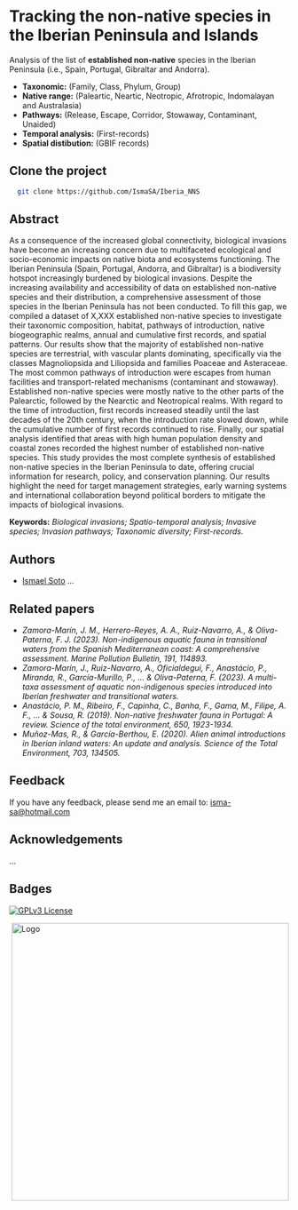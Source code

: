 
# Tracking the non-native species in the Iberian Peninsula and Islands

Analysis of the list of **established non-native** species in the Iberian Peninsula (i.e., Spain, Portugal, Gibraltar and Andorra).

- **Taxonomic:** (Family, Class, Phylum, Group)
- **Native range:** (Paleartic, Neartic, Neotropic, Afrotropic, Indomalayan and Australasia)
- **Pathways:** (Release, Escape, Corridor, Stowaway, Contaminant, Unaided)
- **Temporal analysis:** (First-records)
- **Spatial distibution:** (GBIF records)

## Clone the project
```bash
  git clone https://github.com/IsmaSA/Iberia_NNS
```

## Abstract
As a consequence of the increased global connectivity, biological invasions have become an increasing concern due to multifaceted ecological and socio-economic impacts on native biota and ecosystems functioning. The Iberian Peninsula (Spain, Portugal, Andorra, and Gibraltar) is a biodiversity hotspot increasingly burdened by biological invasions. Despite the increasing availability and accessibility of data on established non-native species and their distribution, a comprehensive assessment of those species in the Iberian Peninsula has not been conducted. To fill this gap, we compiled a dataset of X,XXX established non-native species to investigate their taxonomic composition, habitat, pathways of introduction, native biogeographic realms, annual and cumulative first records, and spatial patterns. Our results show that the majority of established non-native species are terrestrial, with vascular plants dominating, specifically via the classes Magnoliopsida and Liliopsida and families Poaceae and Asteraceae. The most common pathways of introduction were escapes from human facilities and transport-related mechanisms (contaminant and stowaway). Established non-native species were mostly native to the other parts of the Palearctic, followed by the Nearctic and Neotropical realms. With regard to the time of introduction, first records increased steadily until the last decades of the 20th century, when the introduction rate slowed down, while the cumulative number of first records continued to rise. Finally, our spatial analysis identified that areas with high human population density and coastal zones recorded the highest number of established non-native species. This study provides the most complete synthesis of established non-native species in the Iberian Peninsula to date, offering crucial information for research, policy, and conservation planning. Our results highlight the need for target management strategies, early warning systems and international collaboration beyond political borders to mitigate the impacts of biological invasions. 

**Keywords:** _Biological invasions; Spatio-temporal analysis; Invasive species; Invasion pathways; Taxonomic diversity; First-records._

## Authors
- [Ismael Soto](https://github.com/IsmaSA)
...
  
## Related papers 
- _Zamora-Marín, J. M., Herrero-Reyes, A. A., Ruiz-Navarro, A., & Oliva-Paterna, F. J. (2023). Non-indigenous aquatic fauna in transitional waters from the Spanish Mediterranean coast: A comprehensive assessment. Marine Pollution Bulletin, 191, 114893._
- _Zamora-Marín, J., Ruiz-Navarro, A., Oficialdegui, F., Anastácio, P., Miranda, R., García-Murillo, P., ... & Oliva-Paterna, F. (2023). A multi-taxa assessment of aquatic non-indigenous species introduced into Iberian freshwater and transitional waters._
- _Anastácio, P. M., Ribeiro, F., Capinha, C., Banha, F., Gama, M., Filipe, A. F., ... & Sousa, R. (2019). Non-native freshwater fauna in Portugal: A review. Science of the total environment, 650, 1923-1934._
- _Muñoz-Mas, R., & García-Berthou, E. (2020). Alien animal introductions in Iberian inland waters: An update and analysis. Science of the Total Environment, 703, 134505._

## Feedback
If you have any feedback, please send me an email to: isma-sa@hotmail.com

## Acknowledgements
...


## Badges

[![GPLv3 License](https://img.shields.io/badge/License-GPL%20v3-yellow.svg)](https://opensource.org/licenses/)

<img src="https://www.frov.jcu.cz/images/FROV_cz.svg" alt="Logo" width="500" style="float: right; margin-center: 10px;" />


